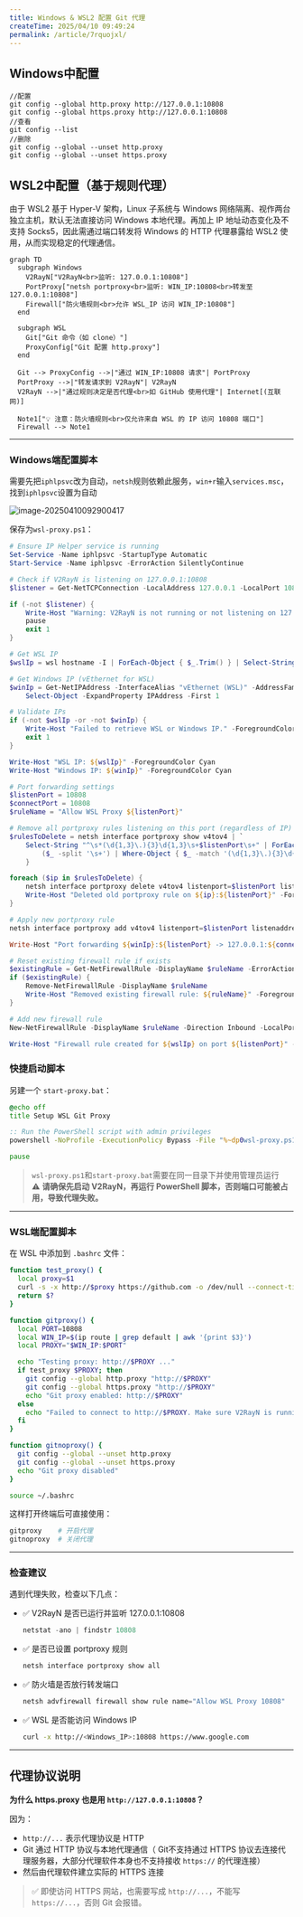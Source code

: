 ```yaml
---
title: Windows & WSL2 配置 Git 代理
createTime: 2025/04/10 09:49:24
permalink: /article/7rquojxl/
---
```

## Windows中配置

```shell
//配置
git config --global http.proxy http://127.0.0.1:10808 
git config --global https.proxy http://127.0.0.1:10808
//查看
git config --list
//删除
git config --global --unset http.proxy
git config --global --unset https.proxy
```

## WSL2中配置（基于规则代理）

由于 WSL2 基于 Hyper-V 架构，Linux 子系统与 Windows 网络隔离、视作两台独立主机，默认无法直接访问 Windows 本地代理。再加上 IP 地址动态变化及不支持 Socks5，因此需通过端口转发将 Windows 的 HTTP 代理暴露给 WSL2 使用，从而实现稳定的代理通信。

```mermaid
graph TD
  subgraph Windows
    V2RayN["V2RayN<br>监听: 127.0.0.1:10808"]
    PortProxy["netsh portproxy<br>监听: WIN_IP:10808<br>转发至 127.0.0.1:10808"]
    Firewall["防火墙规则<br>允许 WSL_IP 访问 WIN_IP:10808"]
  end

  subgraph WSL
    Git["Git 命令（如 clone）"]
    ProxyConfig["Git 配置 http.proxy"]
  end

  Git --> ProxyConfig -->|"通过 WIN_IP:10808 请求"| PortProxy
  PortProxy -->|"转发请求到 V2RayN"| V2RayN
  V2RayN -->|"通过规则决定是否代理<br>如 GitHub 使用代理"| Internet[(互联网)]

  Note1["💡 注意：防火墙规则<br>仅允许来自 WSL 的 IP 访问 10808 端口"]
  Firewall --> Note1
```

---

### Windows端配置脚本

需要先把`iphlpsvc`改为自动，`netsh`规则依赖此服务，`win+r`输入`services.msc`，找到`iphlpsvc`设置为自动

![image-20250410092900417](https://xiaokcoding-image.oss-cn-beijing.aliyuncs.com/20250410092900500.png)

保存为`wsl-proxy.ps1`：

```powershell
# Ensure IP Helper service is running
Set-Service -Name iphlpsvc -StartupType Automatic
Start-Service -Name iphlpsvc -ErrorAction SilentlyContinue

# Check if V2RayN is listening on 127.0.0.1:10808
$listener = Get-NetTCPConnection -LocalAddress 127.0.0.1 -LocalPort 10808 -State Listen -ErrorAction SilentlyContinue

if (-not $listener) {
    Write-Host "Warning: V2RayN is not running or not listening on 127.0.0.1:10808. It is recommended to start V2RayN before running this script." -ForegroundColor Red
    pause
    exit 1
}

# Get WSL IP
$wslIp = wsl hostname -I | ForEach-Object { $_.Trim() } | Select-String -Pattern "^(\d+\.){3}\d+" | ForEach-Object { $_.ToString() }

# Get Windows IP (vEthernet for WSL)
$winIp = Get-NetIPAddress -InterfaceAlias "vEthernet (WSL)" -AddressFamily IPv4 |
    Select-Object -ExpandProperty IPAddress -First 1

# Validate IPs
if (-not $wslIp -or -not $winIp) {
    Write-Host "Failed to retrieve WSL or Windows IP." -ForegroundColor Red
    exit 1
}

Write-Host "WSL IP: ${wslIp}" -ForegroundColor Cyan
Write-Host "Windows IP: ${winIp}" -ForegroundColor Cyan

# Port forwarding settings
$listenPort = 10808
$connectPort = 10808
$ruleName = "Allow WSL Proxy ${listenPort}"

# Remove all portproxy rules listening on this port (regardless of IP)
$rulesToDelete = netsh interface portproxy show v4tov4 | `
    Select-String "^\s*(\d{1,3}\.){3}\d{1,3}\s+$listenPort\s+" | ForEach-Object {
        ($_ -split '\s+') | Where-Object { $_ -match '(\d{1,3}\.){3}\d{1,3}' }
    }

foreach ($ip in $rulesToDelete) {
    netsh interface portproxy delete v4tov4 listenport=$listenPort listenaddress=$ip >$null 2>&1
    Write-Host "Deleted old portproxy rule on ${ip}:${listenPort}" -ForegroundColor DarkGray
}

# Apply new portproxy rule
netsh interface portproxy add v4tov4 listenport=$listenPort listenaddress=$winIp connectport=$connectPort connectaddress=127.0.0.1

Write-Host "Port forwarding ${winIp}:${listenPort} -> 127.0.0.1:${connectPort}" -ForegroundColor Green

# Reset existing firewall rule if exists
$existingRule = Get-NetFirewallRule -DisplayName $ruleName -ErrorAction SilentlyContinue
if ($existingRule) {
    Remove-NetFirewallRule -DisplayName $ruleName
    Write-Host "Removed existing firewall rule: ${ruleName}" -ForegroundColor DarkGray
}

# Add new firewall rule
New-NetFirewallRule -DisplayName $ruleName -Direction Inbound -LocalPort $listenPort -Protocol TCP -Action Allow -RemoteAddress $wslIp

Write-Host "Firewall rule created for ${wslIp} on port ${listenPort}" -ForegroundColor Yellow
```

### 快捷启动脚本

另建一个 `start-proxy.bat`：

```bat
@echo off
title Setup WSL Git Proxy

:: Run the PowerShell script with admin privileges
powershell -NoProfile -ExecutionPolicy Bypass -File "%~dp0wsl-proxy.ps1"

pause
```
> `wsl-proxy.ps1`和`start-proxy.bat`需要在同一目录下并使用管理员运行<br>
> ⚠️ **请确保先启动 V2RayN，再运行 PowerShell 脚本，否则端口可能被占用，导致代理失败。**

---

### WSL端配置脚本

在 WSL 中添加到 `.bashrc` 文件：

```bash
function test_proxy() {
  local proxy=$1
  curl -s -x http://$proxy https://github.com -o /dev/null --connect-timeout 3
  return $?
}

function gitproxy() {
  local PORT=10808
  local WIN_IP=$(ip route | grep default | awk '{print $3}')
  local PROXY="$WIN_IP:$PORT"

  echo "Testing proxy: http://$PROXY ..."
  if test_proxy $PROXY; then
    git config --global http.proxy "http://$PROXY"
    git config --global https.proxy "http://$PROXY"
    echo "Git proxy enabled: http://$PROXY"
  else
    echo "Failed to connect to http://$PROXY. Make sure V2RayN is running and port forwarding is enabled."
  fi
}

function gitnoproxy() {
  git config --global --unset http.proxy
  git config --global --unset https.proxy
  echo "Git proxy disabled"
}
```

```bash
source ~/.bashrc
```

这样打开终端后可直接使用：

```bash
gitproxy    # 开启代理
gitnoproxy  # 关闭代理
```

---

### 检查建议

遇到代理失败，检查以下几点：

- ✅ V2RayN 是否已运行并监听 127.0.0.1:10808
  ```powershell
  netstat -ano | findstr 10808
  ```
- ✅ 是否已设置 portproxy 规则
  ```powershell
  netsh interface portproxy show all
  ```
- ✅ 防火墙是否放行转发端口
  ```powershell
  netsh advfirewall firewall show rule name="Allow WSL Proxy 10808"
  ```
- ✅ WSL 是否能访问 Windows IP
  ```bash
  curl -x http://<Windows_IP>:10808 https://www.google.com
  ```

---

## 代理协议说明

**为什么 https.proxy 也是用 `http://127.0.0.1:10808`？**

因为：
- `http://...` 表示代理协议是 HTTP
- Git 通过 HTTP 协议与本地代理通信（ Git不支持通过 HTTPS 协议去连接代理服务器，大部分代理软件本身也不支持接收 `https://` 的代理连接）
- 然后由代理软件建立实际的 HTTPS 连接

> ✅ 即使访问 HTTPS 网站，也需要写成 `http://...`，不能写 `https://...`，否则 Git 会报错。
